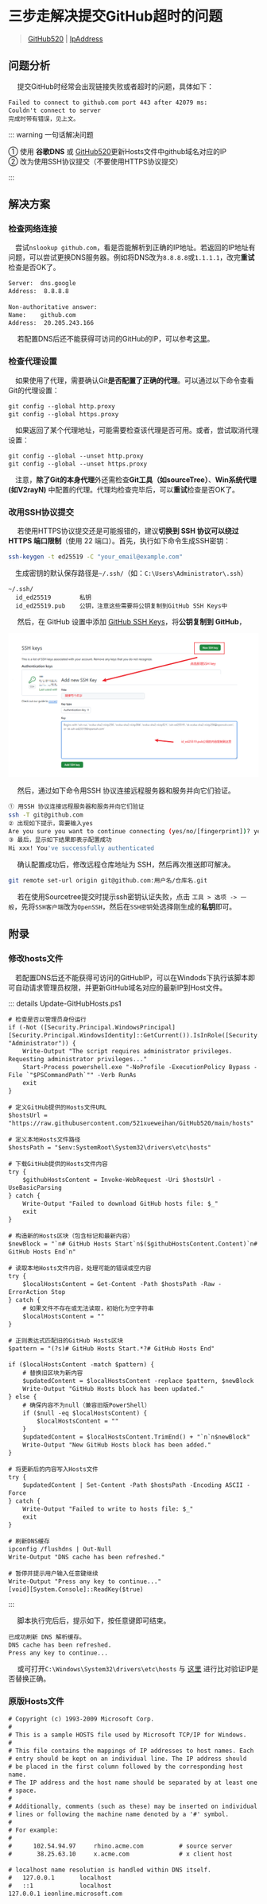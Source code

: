 # 三步走解决提交GitHub超时的问题



> [GitHub520](https://raw.githubusercontent.com/521xueweihan/GitHub520/main/hosts) | [IpAddress](https://www.ipaddress.com/website/github.com/)



## 问题分析

​	　提交GitHub时经常会出现链接失败或者超时的问题，具体如下：

```
Failed to connect to github.com port 443 after 42079 ms: 
Couldn't connect to server
完成时带有错误，见上文。
```

::: warning 一句话解决问题

① 使用 **谷歌DNS** 或 [GitHub520](https://raw.githubusercontent.com/521xueweihan/GitHub520/main/hosts)更新Hosts文件中github域名对应的IP <br/>
② 改为使用SSH协议提交（不要使用HTTPS协议提交）

:::

## 解决方案

### 检查网络连接

​	　尝试`nslookup github.com`，看是否能解析到正确的IP地址。若返回的IP地址有问题，可以尝试更换DNS服务器。例如将DNS改为`8.8.8.8`或`1.1.1.1`，改完**重试**检查是否OK了。

```
Server:  dns.google
Address:  8.8.8.8

Non-authoritative answer:
Name:    github.com
Address:  20.205.243.166
```

​	　若配置DNS后还不能获得可访问的GitHub的IP，可以参考[这里](#修改hosts文件)。

### 检查代理设置

​	　如果使用了代理，需要确认Git**是否配置了正确的代理**。可以通过以下命令查看Git的代理设置：

```shell
git config --global http.proxy
git config --global https.proxy
```

​	　如果返回了某个代理地址，可能需要检查该代理是否可用。或者，尝试取消代理设置：

```shell
git config --global --unset http.proxy
git config --global --unset https.proxy
```

​	　注意，**除了Git的本身代理**外还需检查**Git工具（如sourceTree）**、**Win系统代理(如V2rayN)** 中配置的代理。代理均检查完毕后，可以**重试**检查是否OK了。



### 改用SSH协议提交

​	　若使用HTTPS协议提交还是可能报错的，建议**切换到 SSH 协议可以绕过 HTTPS 端口限制**（使用 22 端口）。首先，执行如下命令生成SSH密钥：

```bash
ssh-keygen -t ed25519 -C "your_email@example.com"
```

​	　生成密钥的默认保存路径是`~/.ssh/`（如：`C:\Users\Administrator\.ssh`）

```
~/.ssh/
  id_ed25519        私钥
  id_ed25519.pub    公钥，注意这些需要将公钥复制到GitHub SSH Keys中
```

​	　然后，在 GitHub 设置中添加 [GitHub SSH Keys](https://github.com/settings/keys)，将**公钥复制到 GitHub**，

![image-20250321023502993](./images/image-20250321023502993.png)

​	　然后，通过如下命令用SSH 协议连接远程服务器和服务并向它们验证。

```bash
① 用SSH 协议连接远程服务器和服务并向它们验证
ssh -T git@github.com
② 出现如下提示，需要输入yes
Are you sure you want to continue connecting (yes/no/[fingerprint])? yes
③ 最后，显示如下结果即表示配置成功
Hi xxx! You've successfully authenticated
```

​	　确认配置成功后，修改远程仓库地址为 SSH，然后再次推送即可解决。

```bash
git remote set-url origin git@github.com:用户名/仓库名.git
```

​	　若在使用Sourcetree提交时提示ssh密钥认证失败，点击 `工具 > 选项 -> 一般`，先将`SSH客户端`改为`OpenSSH`，然后在`SSH密钥`处选择刚生成的**私钥**即可。

## 附录

### 修改hosts文件

​	　若配置DNS后还不能获得可访问的GitHubIP，可以在Windods下执行该脚本即可自动请求管理员权限，并更新GitHub域名对应的最新IP到Host文件。

::: details Update-GitHubHosts.ps1

```ps1[Update-GitHubHosts.ps1]
# 检查是否以管理员身份运行
if (-Not ([Security.Principal.WindowsPrincipal][Security.Principal.WindowsIdentity]::GetCurrent()).IsInRole([Security.Principal.WindowsBuiltInRole] "Administrator")) {
    Write-Output "The script requires administrator privileges. Requesting administrator privileges..."
    Start-Process powershell.exe "-NoProfile -ExecutionPolicy Bypass -File `"$PSCommandPath`"" -Verb RunAs
    exit
}

# 定义GitHub提供的Hosts文件URL
$hostsUrl = "https://raw.githubusercontent.com/521xueweihan/GitHub520/main/hosts"

# 定义本地Hosts文件路径
$hostsPath = "$env:SystemRoot\System32\drivers\etc\hosts"

# 下载GitHub提供的Hosts文件内容
try {
    $githubHostsContent = Invoke-WebRequest -Uri $hostsUrl -UseBasicParsing
} catch {
    Write-Output "Failed to download GitHub hosts file: $_"
    exit
}

# 构造新的Hosts区块（包含标记和最新内容）
$newBlock = "`n# GitHub Hosts Start`n$($githubHostsContent.Content)`n# GitHub Hosts End`n"

# 读取本地Hosts文件内容，处理可能的错误或空内容
try {
    $localHostsContent = Get-Content -Path $hostsPath -Raw -ErrorAction Stop
} catch {
    # 如果文件不存在或无法读取，初始化为空字符串
    $localHostsContent = ""
}

# 正则表达式匹配旧的GitHub Hosts区块
$pattern = "(?s)# GitHub Hosts Start.*?# GitHub Hosts End"

if ($localHostsContent -match $pattern) {
    # 替换旧区块为新内容
    $updatedContent = $localHostsContent -replace $pattern, $newBlock
    Write-Output "GitHub Hosts block has been updated."
} else {
    # 确保内容不为null（兼容旧版PowerShell）
    if ($null -eq $localHostsContent) {
        $localHostsContent = ""
    }
    $updatedContent = $localHostsContent.TrimEnd() + "`n`n$newBlock"
    Write-Output "New GitHub Hosts block has been added."
}

# 将更新后的内容写入Hosts文件
try {
    $updatedContent | Set-Content -Path $hostsPath -Encoding ASCII -Force
} catch {
    Write-Output "Failed to write to hosts file: $_"
    exit
}

# 刷新DNS缓存
ipconfig /flushdns | Out-Null
Write-Output "DNS cache has been refreshed."

# 暂停并提示用户输入任意键继续
Write-Output "Press any key to continue..."
[void][System.Console]::ReadKey($true)
```

:::

​	　脚本执行完后后，提示如下，按任意键即可结束。

```shell
已成功刷新 DNS 解析缓存。
DNS cache has been refreshed.
Press any key to continue...
```

​	　或可打开`C:\Windows\System32\drivers\etc\hosts` 与 [这里](https://www.ipaddress.com/website/github.com/) 进行比对验证IP是否替换正确。



### 原版Hosts文件

```
# Copyright (c) 1993-2009 Microsoft Corp.
#
# This is a sample HOSTS file used by Microsoft TCP/IP for Windows.
#
# This file contains the mappings of IP addresses to host names. Each
# entry should be kept on an individual line. The IP address should
# be placed in the first column followed by the corresponding host name.
# The IP address and the host name should be separated by at least one
# space.
#
# Additionally, comments (such as these) may be inserted on individual
# lines or following the machine name denoted by a '#' symbol.
#
# For example:
#
#      102.54.94.97     rhino.acme.com          # source server
#       38.25.63.10     x.acme.com              # x client host

# localhost name resolution is handled within DNS itself.
#	127.0.0.1       localhost
#	::1             localhost
127.0.0.1 ieonline.microsoft.com
```

